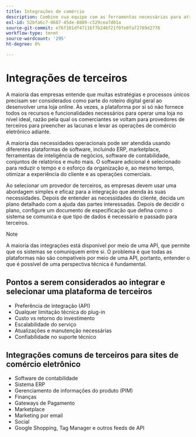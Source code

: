 ```yaml
---
title: Integrações de comércio
description: Combine sua equipe com as ferramentas necessárias para atrair seus clientes e garantir operações diárias ininterruptas.
exl-id: 52bfa6c7-0687-45de-8889-c529cea7d01a
source-git-commit: e76f101df47116f7b246f21f0fe0fa72769d2776
workflow-type: tm+mt
source-wordcount: '295'
ht-degree: 0%

---
```


# Integrações de terceiros

A maioria das empresas entende que muitas estratégias e processos únicos precisam ser considerados como parte do roteiro digital geral ao desenvolver uma loja online. Às vezes, a plataforma por si só não fornece todos os recursos e funcionalidades necessários para operar uma loja no nível ideal, razão pela qual os comerciantes se voltam para provedores de terceiros para preencher as lacunas e levar as operações de comércio eletrônico adiante.

A maioria das necessidades operacionais pode ser atendida usando diferentes plataformas de software, incluindo ERP, marketplace, ferramentas de inteligência de negócios, software de contabilidade, conjuntos de relatórios e muito mais. O software adicional é selecionado para reduzir o tempo e o esforço da organização e, ao mesmo tempo, otimizar a experiência do cliente e as operações comerciais.

Ao selecionar um provedor de terceiros, as empresas devem usar uma abordagem simples e eficaz para a integração que atenda às suas necessidades. Depois de entender as necessidades do cliente, decida um plano detalhado com a ajuda das partes interessadas. Depois de decidir o plano, configure um documento de especificação que defina como o sistema se comunica e que tipo de dados é necessário e passado para terceiros.

>[!NOTE]
>
>A maioria das integrações está disponível por meio de uma API, que permite que os sistemas se comuniquem entre si. O problema é que todas as plataformas não são compatíveis por meio de uma API, portanto, entender o que é possível de uma perspectiva técnica é fundamental.

## Pontos a serem considerados ao integrar e selecionar uma plataforma de terceiros

- Preferência de integração (API)
- Qualquer limitação técnica do plug-in
- Custo vs retorno do investimento
- Escalabilidade do serviço
- Atualizações e manutenção necessárias
- Confiabilidade no suporte técnico

## Integrações comuns de terceiros para sites de comércio eletrônico

- Software de contabilidade
- Sistema ERP
- Gerenciamento de informações do produto (PIM)
- Finanças
- Gateways de Pagamento
- Marketplace
- Marketing por email
- Social
- Google Shopping, Tag Manager e outros feeds de API
